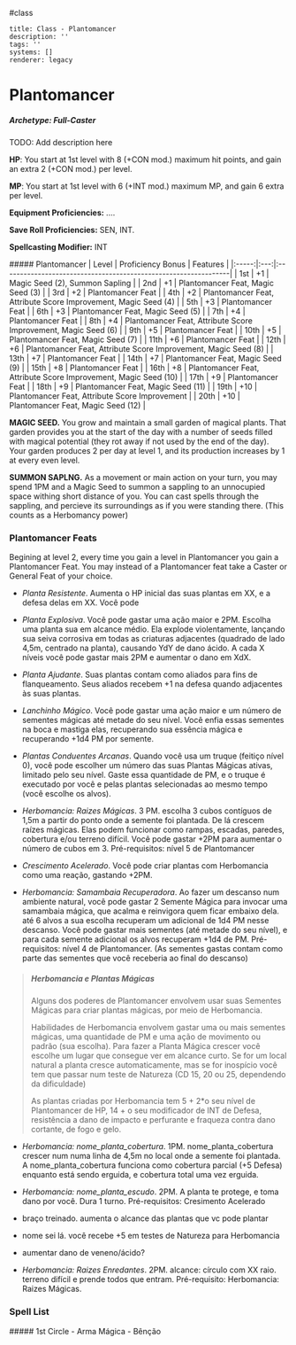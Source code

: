 #class 
```metadata
title: Class - Plantomancer
description: ''
tags: ''
systems: []
renderer: legacy

```
<style>
  .phb h1+p:first-letter {
    all: unset;
  }
</style>

# Plantomancer

##### Archetype: Full-Caster

TODO: Add description here

**HP**: You start at 1st level with 8 (+CON mod.) maximum hit points, and gain an extra 2 (+CON mod.) per level.

**MP**: You start at 1st level with 6 (+INT mod.) maximum MP, and gain 6 extra per level.

**Equipment Proficiencies:** ....

**Save Roll Proficiencies:** SEN, INT.

**Spellcasting Modifier:** INT

<div class='classTable'>
##### Plantomancer
| Level | Proficiency Bonus | Features                                          |
|:-----:|:---:|:----------------------------------------------------------------|
| 1st   | +1  | Magic Seed (2), Summon Sapling                                  |
| 2nd   | +1  | Plantomancer Feat, Magic Seed (3)                               |
| 3rd   | +2  | Plantomancer Feat                                               |
| 4th   | +2  | Plantomancer Feat, Attribute Score Improvement, Magic Seed (4)  |
| 5th   | +3  | Plantomancer Feat                                               |
| 6th   | +3  | Plantomancer Feat, Magic Seed (5)                               |
| 7th   | +4  | Plantomancer Feat                                               |
| 8th   | +4  | Plantomancer Feat, Attribute Score Improvement, Magic Seed (6)  |
| 9th   | +5  | Plantomancer Feat                                               |
| 10th  | +5  | Plantomancer Feat, Magic Seed (7)                               |
| 11th  | +6  | Plantomancer Feat                                               |
| 12th  | +6  | Plantomancer Feat, Attribute Score Improvement, Magic Seed (8)  |
| 13th  | +7  | Plantomancer Feat                                               |
| 14th  | +7  | Plantomancer Feat, Magic Seed (9)                               |
| 15th  | +8  | Plantomancer Feat                                               |
| 16th  | +8  | Plantomancer Feat, Attribute Score Improvement, Magic Seed (10) |
| 17th  | +9  | Plantomancer Feat                                               |
| 18th  | +9  | Plantomancer Feat, Magic Seed (11)                              |
| 19th  | +10 | Plantomancer Feat, Attribute Score Improvement                  |
| 20th  | +10 | Plantomancer Feat, Magic Seed (12)                              |
</div>

**MAGIC SEED.** You grow and maintain a small garden of magical plants. That garden provides you at the start of the day with a number of seeds filled with magical potential (they rot away if not used by the end of the day). Your garden produces 2 per day at level 1, and its production increases by 1 at every even level.

**SUMMON SAPLNG.** As a movement or main action on your turn, you may spend 1PM and a Magic Seed to summon a sappling to an unnocupied space withing short distance of you. You can cast spells through the sappling, and percieve its surroundings as if you were standing there. (This counts as a Herbomancy power)

### Plantomancer Feats

Begining at level 2, every time you gain a level in Plantomancer you gain a Plantomancer Feat. You may instead of a Plantomancer feat take a Caster or General Feat of your choice.

- *Planta Resistente*. Aumenta o HP inicial das suas plantas em XX, e a defesa delas em XX. Você pode

- *Planta Explosiva*. Você pode gastar uma ação maior e 2PM. Escolha uma planta sua em alcance médio. Ela explode violentamente, lançando sua seiva corrosiva em todas as criaturas adjacentes (quadrado de lado 4,5m, centrado na planta), causando YdY de dano ácido. A cada X níveis você pode gastar mais 2PM e aumentar o dano em XdX.

- *Planta Ajudante*. Suas plantas contam como aliados para fins de flanqueamento. Seus aliados recebem +1 na defesa quando adjacentes às suas plantas.

- *Lanchinho Mágico*. Você pode gastar uma ação maior e um número de sementes mágicas até metade do seu nível. Você enfia essas sementes na boca e mastiga elas, recuperando sua essência mágica e recuperando +1d4 PM por semente.

- *Plantas Conduentes Arcanas*. Quando você usa um truque (feitiço nível 0), você pode escolher um número das suas Plantas Mágicas ativas, limitado pelo seu nível. Gaste essa quantidade de PM, e o truque é executado por você e pelas plantas selecionadas ao mesmo tempo (você escolhe os alvos).

- *Herbomancia: Raizes Mágicas*. 3 PM. escolha 3 cubos contíguos de 1,5m a partir do ponto onde a semente foi plantada. De lá crescem raízes mágicas. Elas podem funcionar como rampas, escadas, paredes, cobertura e/ou terreno difícil. Você pode gastar +2PM para aumentar o número de cubos em 3. Pré-requisitos: nível 5 de Plantomancer

- *Crescimento Acelerado*. Você pode criar plantas com Herbomancia como uma reação, gastando +2PM.

- *Herbomancia: Samambaia Recuperadora*. Ao fazer um descanso num ambiente natural, você pode gastar 2 Semente Mágica para invocar uma samambaia mágica, que acalma e reinvigora quem ficar embaixo dela. até 6 alvos a sua escolha recuperam um adicional de 1d4 PM nesse descanso. Você pode gastar mais sementes (até metade do seu nível), e para cada semente adicional os alvos recuperam +1d4 de PM. Pré-requisitos: nível 4 de Plantomancer. (As sementes gastas contam como parte das sementes que você receberia ao final do descanso)

> ##### Herbomancia e Plantas Mágicas
> Alguns dos poderes de Plantomancer envolvem usar suas Sementes Mágicas para criar plantas mágicas, por meio de Herbomancia.
> 
> Habilidades de Herbomancia envolvem gastar uma ou mais sementes mágicas, uma quantidade de PM e uma ação de movimento ou padrão (sua escolha). Para fazer a Planta Mágica crescer você escolhe um lugar que consegue ver em alcance curto. Se for um local natural a planta cresce automaticamente, mas se for inospício você tem que passar num teste de Natureza (CD 15, 20 ou 25, dependendo da dificuldade)
>
> As plantas criadas por Herbomancia tem 5 + 2*o seu nível de Plantomancer de HP, 14 + o seu modificador de INT de Defesa, resistência a dano de impacto e perfurante e fraqueza contra dano cortante, de fogo e gelo.

- *Herbomancia: nome_planta_cobertura*. 1PM. nome_planta_cobertura crescer num numa linha de 4,5m no local onde a semente foi plantada. A nome_planta_cobertura funciona como cobertura parcial (+5 Defesa) enquanto está sendo erguida, e cobertura total uma vez erguida. 

- *Herbomancia: nome_planta_escudo*. 2PM. A planta te protege, e toma dano por você. Dura 1 turno. Pré-requisitos: Cresimento Acelerado

- braço treinado. aumenta o alcance das plantas que vc pode plantar

- nome sei lá. você recebe +5 em testes de Natureza para Herbomancia

- aumentar dano de veneno/ácido?

- *Herbomancia: Raizes Enredantes*. 2PM. alcance: círculo com XX raio. terreno difícil e prende todos que entram. Pré-requisito: Herbomancia: Raizes Mágicas.


### Spell List

<div class='spellList'>
##### 1st Circle 
- Arma Mágica
- Bênção

</div>
